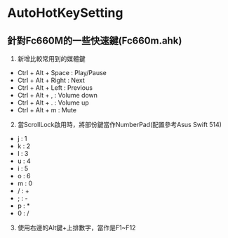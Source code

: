 # AutoHotKeySetting
## 針對Fc660M的一些快速鍵(Fc660m.ahk)
1. 新增比較常用到的媒體鍵 
- Ctrl + Alt + Space : Play/Pause
- Ctrl + Alt + Right : Next
- Ctrl + Alt + Left : Previous
- Ctrl + Alt + , : Volume down
- Ctrl + Alt + . : Volume up
- Ctrl + Alt + m : Mute

2. 當ScrollLock啟用時，將部份鍵當作NumberPad(配置參考Asus Swift 514)
- j : 1
- k : 2
- l : 3
- u : 4
- i : 5
- o : 6
- m : 0
- / : +
- ; : -
- p : *
- 0 : /

3. 使用右邊的Alt鍵+上排數字，當作是F1~F12
